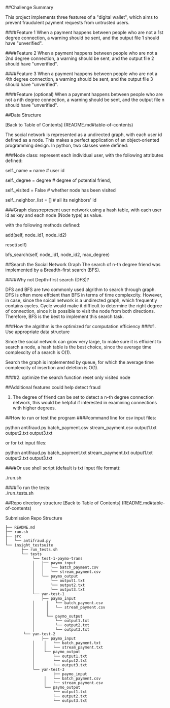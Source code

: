
##Challenge Summary

This project implements three features of a "digital wallet", which aims to prevent fraudulent payment requests from untrusted users. 
 
####Feature 1
When a payment happens between people who are not a 1st degree connection, a warning should be sent, and the output file 1 should have "unverified". 

####Feature 2
When a payment happens between people who are not a 2nd degree connection, a warning should be sent, and the output file 2 should have "unverified". 

####Feature 3
When a payment happens between people who are not a 4th degree connection, a warning should be sent, and the output file 3 should have "unverified". 

####Feature (optional)
When a payment happens between people who are not a nth degree connection, a warning should be sent, and the output file n should have "unverified". 

##Data Structure

[Back to Table of Contents] (README.md#table-of-contents)

The social network is represented as a undirected graph, with each user id defined as a node. This makes a perfect application of an object-oriented programming design. In python, two classes were defined: 

###Node class: represent each individual user, with the following attributes defined:  

self._name = name          # user id

self._degree = degree      # degree of potential friend,

self._visited = False      # whether node has been visited

self._neighbor_list = []   # all its neighbors' id
	

###Graph class:represent user network using a hash table, with each user id as key and each node (Node type) as value.   

with the following methods defined: 

add(self, node_id1, node_id2)    

reset(self)

bfs_search(self, node_id1, node_id2, max_degree)



##Search the Social Network Graph
The search of n-th degree friend was implemented by a Breadth-first search (BFS). 

####Why not Depth-first search (DFS)? 

DFS and BFS are two commonly used algrithm to search through graph. DFS is often more effcient than BFS in terms of time complexcity. However, in case, since the soical network is a undirected graph, which frequently contains cycles. Cycle would make it difficult to determine the right degree of connection, since it is possible to visit the node from both directions.  Therefore, BFS is the best to implement this search task. 

###How the algrithm is the optimized for computation efficiency
####1. Use appropriate data structure

Since the social network can grow very large, to make sure it is efficient to search a node, a hash table is the best choice, since the average time complexcity of a search is O(1).

Search the graph is implemented by queue, for which the average time complexcity of insertion and deletion is O(1).

####2. optimize the search function reset only visited node

 



##Additional features could help detect fraud
1) The degree of friend can be set to detect a n-th degree connection network, this would be helpful if interested in examining connections with higher degrees. 



##How to run or test the program
####command line for csv input files: 

python antifraud.py batch_payment.csv stream_payment.csv output1.txt output2.txt output3.txt

or for txt input files:

python antifraud.py batch_payment.txt stream_payment.txt output1.txt output2.txt output3.txt

####Or use shell script (default is txt input file format):

./run.sh

####To run the tests:  
./run_tests.sh

##Repo directory structure
[Back to Table of Contents] (README.md#table-of-contents)

Submission Repo Structure

	├── README.md 
	├── run.sh
	├── src
	│  	└── antifraud.py
	└── insight_testsuite
	 	   ├── run_tests.sh
		   └── tests
	        	└── test-1-paymo-trans
        		│   ├── paymo_input
        		│   │   └── batch_payment.csv
        		│   │   └── stream_payment.csv
        		│   └── paymo_output
        		│       └── output1.txt
        		│       └── output2.txt
        		│       └── output3.txt
        		└── yan-test-1
            		├── paymo_input
        		│     │   └── batch_payment.csv
        		│     │   └── stream_payment.csv
        		│     │  
        		│     └── paymo_output
        		│         └── output1.txt
        		│         └── output2.txt
        		│         └── output3.txt
			└── yan-test-2
            		├── paymo_input
        		│    │   └── batch_payment.txt
        		│    │   └── stream_payment.txt
        		│    └── paymo_output
        		│        └── output1.txt
        		│        └── output2.txt
        		│        └── output3.txt
		        └── yan-test-3
            		     ├── paymo_input
        		     │   └── batch_payment.csv
        		     │   └── stream_payment.csv
        		     └── paymo_output
        		         └── output1.txt
        		         └── output2.txt
        		         └── output3.txt

